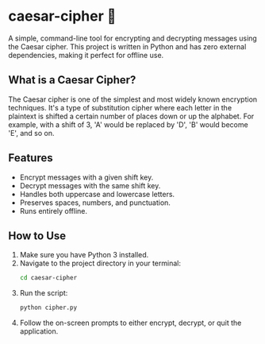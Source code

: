 #  caesar-cipher 🔐

A simple, command-line tool for encrypting and decrypting messages using the Caesar cipher. This project is written in Python and has zero external dependencies, making it perfect for offline use.

## What is a Caesar Cipher?

The Caesar cipher is one of the simplest and most widely known encryption techniques. It's a type of substitution cipher where each letter in the plaintext is shifted a certain number of places down or up the alphabet. For example, with a shift of 3, 'A' would be replaced by 'D', 'B' would become 'E', and so on.

## Features

- Encrypt messages with a given shift key.
- Decrypt messages with the same shift key.
- Handles both uppercase and lowercase letters.
- Preserves spaces, numbers, and punctuation.
- Runs entirely offline.

## How to Use

1.  Make sure you have Python 3 installed.
2.  Navigate to the project directory in your terminal:
    ```bash
    cd caesar-cipher
    ```
3.  Run the script:
    ```bash
    python cipher.py
    ```
4.  Follow the on-screen prompts to either encrypt, decrypt, or quit the application.